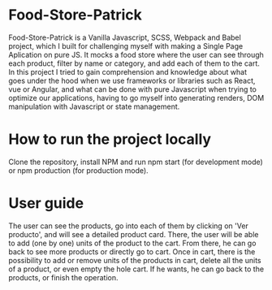 # Food-Store-Patrick
Food-Store-Patrick is a Vanilla Javascript, SCSS, Webpack and Babel project, which I built for challenging myself with making a Single Page Aplication on pure JS.
It mocks a food store where the user can see through each product, filter by name or category, and add each of them to the cart.
In this project I tried to gain comprehension and knowledge about what goes under the hood when we use frameworks or libraries such as React, vue or Angular, and 
what can be done with pure Javascript when trying to optimize our applications, having to go myself into generating renders, DOM manipulation with Javascript or state management.

# How to run the project locally
Clone the repository, install NPM and run npm start (for development mode) or npm production (for production mode).

# User guide
The user can see the products, go into each of them by clicking on 'Ver producto', and will see a detailed product card. There, the user will be able to add (one by one)
units of the product to the cart.
From there, he can go back to see more products or directly go to cart.
Once in cart, there is the possibility to add or remove units of the products in cart, delete all the units of a product, or even empty the hole cart.
If he wants, he can go back to the products, or finish the operation.
